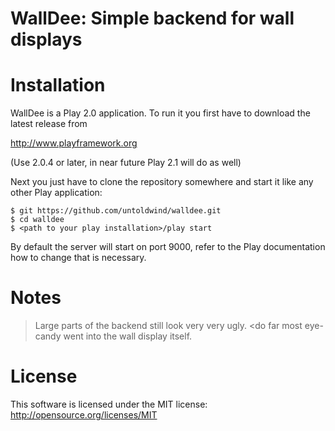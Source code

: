 WallDee: Simple backend for wall displays
=========================================

# Installation

WallDee is a Play 2.0 application. To run it you first have to download the latest release from

http://www.playframework.org

(Use 2.0.4 or later, in near future Play 2.1 will do as well)

Next you just have to clone the repository somewhere and start it like any other Play application:

```
$ git https://github.com/untoldwind/walldee.git
$ cd walldee
$ <path to your play installation>/play start
```

By default the server will start on port 9000, refer to the Play documentation how to change that is necessary.

# Notes

> Large parts of the backend still look very very ugly. <do far most eye-candy went into the wall display itself.
# License

This software is licensed under the MIT license: http://opensource.org/licenses/MIT